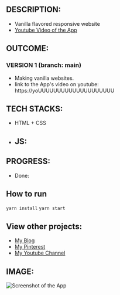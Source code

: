 

## DESCRIPTION:
- Vanilla flavored responsive website
- [Youtube Video of the App](https://youUUUUUUUUUUUUUUU)

## OUTCOME:
### VERSION 1 (branch: main)
- Making vanilla websites.
- link to the App's video on youtube: https://yoUUUUUUUUUUUUUUUUUUUU


## TECH STACKS:
- HTML + CSS
- JS:
    - 

## PROGRESS:
- Done: 

## How to run
`yarn install`
`yarn start`


## View other projects:
- [My Blog](https://hashnode.com/@marizoo)
- [My Pinterest](https://pin.it/16vGwjy)
- [My Youtube Channel](https://www.youtube.com/channel/UCfkbnM9WvHD3mjecBiGHCBQ/playlists)


## IMAGE:
![Screenshot of the App](./screenshots/500000000000000000000000000000)
